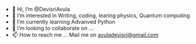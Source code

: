 - 👋 Hi, I’m @DevisriAvula
- 👀 I’m interested in Writing, coding, learing physics, Quantum computing
- 🌱 I’m currently learning Advanved Python
- 💞️ I’m looking to collaborate on ...
- 📫 How to reach me ... Mail me on avuladevisri@gmail.com

<!---
DevisriAvula/DevisriAvula is a ✨ special ✨ repository because its `README.md` (this file) appears on your GitHub profile.
You can click the Preview link to take a look at your changes.
--->
